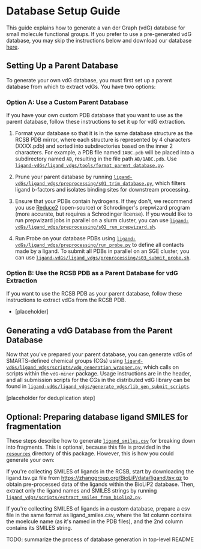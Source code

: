 # Database Setup Guide

This guide explains how to generate a van der Graph (vdG) database for small molecule functional groups. If you prefer to use a pre-generated vdG database, you may skip the instructions below and download our database [here](insert-url-here).

## Setting Up a Parent Database
To generate your own vdG database, you must first set up a parent database from which to extract vdGs. You have two options:

### Option A: Use a Custom Parent Database
If you have your own custom PDB database that you want to use as the parent database, follow these instructions to set it up for vdG extraction.
    
1. Format your database so that it is in the same database structure as the RCSB PDB mirror, where each structure is represented by 4 characters (XXXX.pdb) and sorted into subdirectories based on the inner 2 characters. For example, a PDB file named `1ABC.pdb` will be placed into a subdirectory named `AB`, resulting in the file path `AB/1ABC.pdb`. Use [`ligand-vdGs/ligand_vdgs/tools/format_parent_database.py`](../ligand_vdgs/tools/format_parent_database.py).

2. Prune your parent database by running [`ligand-vdGs/ligand_vdgs/preprocessing/s01_trim_database.py`](../ligand_vdgs/preprocessing/s01_trim_database.py), which filters ligand b-factors and isolates binding sites for downstream processing.

3. Ensure that your PDBs contain hydrogens. If they don't, we recommend you use [Reduce2](https://github.com/cctbx/cctbx_project/tree/master/mmtbx/reduce) (open-source) or Schrodinger's prepwizard program (more accurate, but requires a Schrodinger license). If you would like to run prepwizard jobs in parallel on a slurm cluster, you can use [`ligand-vdGs/ligand_vdgs/preprocessing/s02_run_prepwizard.sh`](../ligand_vdgs/preprocessing/s02_run_prepwizard.sh).

4. Run Probe on your database PDBs using [`ligand-vdGs/ligand_vdgs/preprocessing/run_probe.py`](../ligand_vdgs/preprocessing/run_probe.py) to define all contacts made by a ligand. To submit all PDBs in parallel on an SGE cluster, you can use [`ligand-vdGs/ligand_vdgs/preprocessing/s03_submit_probe.sh`](../ligand_vdgs/preprocessing/s03_submit_probe.sh).

### Option B: Use the RCSB PDB as a Parent Database for vdG Extraction
If you want to use the RCSB PDB as your parent database, follow these instructions to extract vdGs from the RCSB PDB.
- [placeholder]

## Generating a vdG Database from the Parent Database
Now that you've prepared your parent database, you can generate vdGs of SMARTS-defined chemical groups (CGs) using [`ligand-vdGs/ligand_vdgs/scripts/vdg_generation_wrapper.py`](../ligand_vdgs/generate_vdgs/vdg_generation_wrapper.py), which calls on scripts within the `vdG-miner` package. Usage instructions are in the header, and all submission scripts for the CGs in the distributed vdG library can be found in [`ligand-vdGs/ligand_vdgs/generate_vdgs/lib_gen_submit_scripts`](../ligand_vdgs/generate_vdgs/lib_gen_submit_scripts/).

[placeholder for deduplication step]

## Optional: Preparing database ligand SMILES for fragmentation
These steps describe how to generate [`ligand_smiles.csv`](../resources/ligand_smiles.csv) for breaking down into fragments. This is optional, because this file is provided in the [`resources`](../resources/) directory of this package. However, this is how you could generate your own: 

If you're collecting SMILES of ligands in the RCSB, start by downloading the ligand.tsv.gz file from https://zhanggroup.org/BioLiP/data/ligand.tsv.gz to obtain pre-processed data of the ligands within the BioLiP2 database. Then, extract only the ligand names and SMILES strings by running [`ligand_vdgs/scripts/extract_smiles_from_biolip2.py`](../ligand_vdgs/scripts/extract_smiles_from_biolip2.py). 

If you're collecting SMILES of ligands in a custom database, prepare a csv file in the same format as ligand_smiles.csv, where the 1st column contains the moelcule name (as it's named in the PDB files), and the 2nd column contains its SMILES string.


TODO: summarize the process of database generation in top-level README